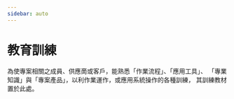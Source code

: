 ```yaml
---
sidebar: auto
---
```


# 教育訓練

為使專案相關之成員、供應啇或客戶，能熟悉「作業流程」、「應用工具」、
「專業知識」與「專案產品」，以利作業運作，或應用系統操作的各種訓練，
其訓練教材置於此處。
